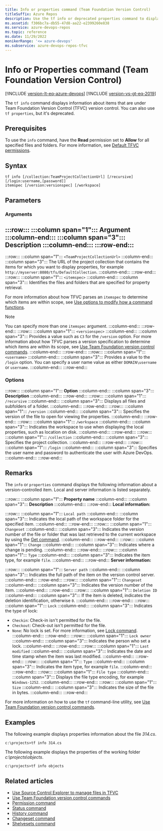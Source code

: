 ```yaml
---
title: Info or properties command (Team Foundation Version Control)
titleSuffix: Azure Repos
description: Use the tf info or deprecated properties command to display information about items that are under version control.
ms.assetid: f306bc7a-db55-47d8-aa22-e2399260e838
ms.service: azure-devops-repos
ms.topic: reference
ms.date: 11/29/2022
monikerRange: '<= azure-devops'
ms.subservice: azure-devops-repos-tfvc
---
```



# Info or Properties command (Team Foundation Version Control)

[!INCLUDE [version-lt-eq-azure-devops](../../includes/version-lt-eq-azure-devops.md)]
[!INCLUDE [version-vs-gt-eq-2019](../../includes/version-vs-gt-eq-2019.md)]

The `tf info` command displays information about items that are under Team Foundation Version Control (TFVC) version control. You can also use `tf properties`, but it's deprecated.

## Prerequisites

To use the `info` command, have the **Read** permission set to **Allow** for all specified files and folders.  For more information, see  [Default TFVC permissions](../../organizations/security/default-tfvc-permissions.md).

## Syntax

```
tf info [/collection:TeamProjectCollectionUrl] [/recursive] [/login:username,[password]]
itemspec [/version:versionspec] [/workspace] 
```

## Parameters

### Arguments

:::row:::
   :::column span="1":::
   **Argument**
   :::column-end:::
   :::column span="3":::
   **Description**
   :::column-end:::
:::row-end:::
---
:::row:::
   :::column span="1":::
   `<TeamProjectCollectionUrl>`
   :::column-end:::
   :::column span="3":::
   The URL of the project collection that contains the items for which you want to display properties, for example `http://myserver:8080/tfs/DefaultCollection`.
   :::column-end:::
:::row-end:::
:::row:::
   :::column span="1":::
   `<itemspec>`
   :::column-end:::
   :::column span="3":::
   Identifies the files and folders that are specified for property retrieval.
   
   For more information about how TFVC parses an `itemspec` to determine which items are within scope, see [Use options to modify how a command functions](use-team-foundation-version-control-commands.md#use-options-to-modify-how-a-command-functions).

   > [!Note]  
   > You can specify more than one `itemspec` argument.
   :::column-end:::
:::row-end:::
:::row:::
   :::column span="1":::
   `<versionspec>`
   :::column-end:::
   :::column span="3":::
   Provides a value such as `C3` for the `/version` option. For more information about how TFVC parses a version specification to determine which items are within its scope, see [Use Team Foundation version control commands](use-team-foundation-version-control-commands.md).
   :::column-end:::
:::row-end:::
:::row:::
   :::column span="1":::
   `<username>`
   :::column-end:::
   :::column span="3":::
   Provides a value to the `/login` option. You can specify a user name value as either `DOMAIN\username` or `username`.
   :::column-end:::
:::row-end:::

### Options

:::row:::
   :::column span="1":::
   **Option**
   :::column-end:::
   :::column span="3":::
   **Description**
   :::column-end:::
:::row-end:::
:::row:::
   :::column span="1":::
   `/recursive`
   :::column-end:::
   :::column span="3":::
   Displays all files and subfolders of a folder.
   :::column-end:::
:::row-end:::
:::row:::
   :::column span="1":::
   `/version`
   :::column-end:::
   :::column span="3":::
   Specifies the version of the file to open for viewing the properties.
   :::column-end:::
:::row-end:::
:::row:::
   :::column span="1":::
   `/workspace`
   :::column-end:::
   :::column span="3":::
   Indicates the workspace to use when displaying the local properties, such as location on disk.
   :::column-end:::
:::row-end:::
:::row:::
   :::column span="1":::
   `/collection`
   :::column-end:::
   :::column span="3":::
   Specifies the project collection.
   :::column-end:::
:::row-end:::
:::row:::
   :::column span="1":::
   `/login`
   :::column-end:::
   :::column span="3":::
   Specifies the user name and password to authenticate the user with Azure DevOps.
   :::column-end:::
:::row-end:::

## Remarks

The `info` or `properties` command displays the following information about a version-controlled item. Local and server information is listed separately.

:::row:::
   :::column span="1":::
   **Property name**
   :::column-end:::
   :::column span="3":::
   **Description**
   :::column-end:::
:::row-end:::
**Local information:**
   
:::row:::
   :::column span="1":::
   `Local path`
   :::column-end:::
   :::column span="3":::
   Indicates the local path of the workspace folder for the specified item.
   :::column-end:::
:::row-end:::
:::row:::
   :::column span="1":::
   `Changeset`
   :::column-end:::
   :::column span="3":::
   Indicates the version number of the file or folder that was last retrieved to the current workspace by using the [Get command](get-command.md).
   :::column-end:::
:::row-end:::
:::row:::
   :::column span="1":::
   `Change`
   :::column-end:::
   :::column span="3":::
   Indicates where a change is pending.
   :::column-end:::
:::row-end:::
:::row:::
   :::column span="1":::
   `Type`
   :::column-end:::
   :::column span="3":::
   Indicates the item type, for example `file`.
   :::column-end:::
:::row-end:::
**Server information:**
   
:::row:::
   :::column span="1":::
   `Server path`
   :::column-end:::
   :::column span="3":::
   Indicates the full path of the item on the version control server.
   :::column-end:::
:::row-end:::
:::row:::
   :::column span="1":::
   `Changeset`
   :::column-end:::
   :::column span="3":::
   Indicates the version number of the item.
   :::column-end:::
:::row-end:::
:::row:::
   :::column span="1":::
   `Deletion ID`
   :::column-end:::
   :::column span="3":::
   If the item is deleted, indicates the deletion identification, otherwise `0`.
   :::column-end:::
:::row-end:::
:::row:::
   :::column span="1":::
   `Lock`
   :::column-end:::
   :::column span="3":::
   Indicates the type of lock:
   
   - `Checkin`: Check-in isn't permitted for the file.
   - `Checkout`:   Check-out isn't permitted for the file.
   - `None`: No lock is set. For more information, see [Lock command](lock-command.md).
   :::column-end:::
:::row-end:::
:::row:::
   :::column span="1":::
   `Lock owner`
   :::column-end:::
   :::column span="3":::
   Indicates the person who set a lock.
   :::column-end:::
:::row-end:::
:::row:::
   :::column span="1":::
   `Last modified`
   :::column-end:::
   :::column span="3":::
   Indicates the date and time stamp when the item was last modified.
   :::column-end:::
:::row-end:::
:::row:::
   :::column span="1":::
   `Type`
   :::column-end:::
   :::column span="3":::
   Indicates the item type, for example `file`.
   :::column-end:::
:::row-end:::
:::row:::
   :::column span="1":::
   `File type`
   :::column-end:::
   :::column span="3":::
   Displays the file type encoding, for example `Windows-1252`.
   :::column-end:::
:::row-end:::
:::row:::
   :::column span="1":::
   `Size`
   :::column-end:::
   :::column span="3":::
   Indicates the size of the file in bytes.
   :::column-end:::
:::row-end:::

For more information on how to use the `tf` command-line utility, see [Use Team Foundation version control commands](use-team-foundation-version-control-commands.md).

## Examples

The following example displays properties information about the file *314.cs*.

```
c:\projects>tf info 314.cs
```

The following example displays the properties of the working folder *c:\\projects\\objects*.

```
c:\projects>tf info objects
```

## Related articles

- [Use Source Control Explorer to manage files in TFVC](use-source-control-explorer-manage-files-under-version-control.md)
- [Use Team Foundation version control commands](use-team-foundation-version-control-commands.md)
- [Permission command](permission-command.md)
- [Status command](status-command.md)
- [History command](history-command.md)
- [Changeset command](changeset-command.md)
- [Shelvesets command](shelvesets-command.md)
